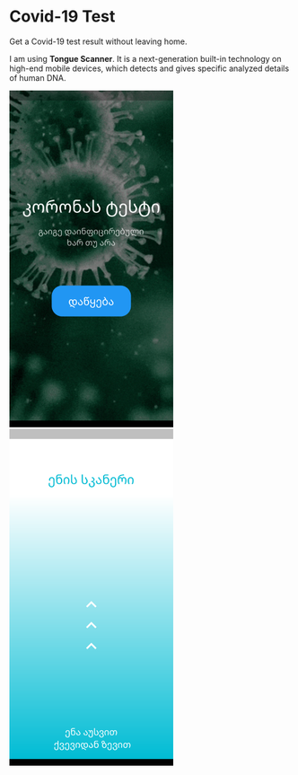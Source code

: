 # Covid-19 Test

Get a Covid-19 test result without leaving home.

I am using  **Tongue Scanner**. It is a next-generation built-in technology on high-end mobile devices, which detects and gives specific analyzed details of human DNA.

<img src="/previews/preview1.png" height="600px"/> <img src="/previews/preview2.png" height="600px"/>

